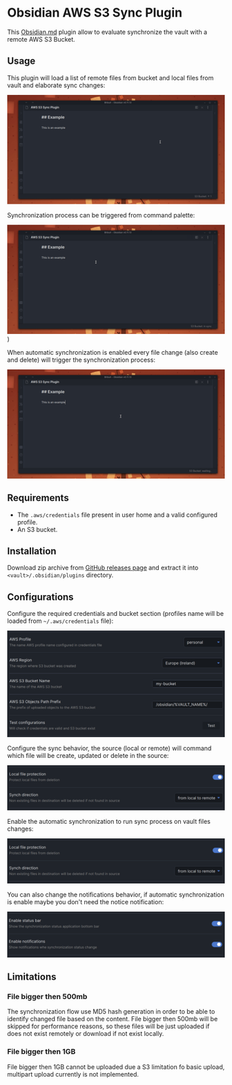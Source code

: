 # Obsidian AWS S3 Sync Plugin

This [Obsidian.md](https://obsidian.md/) plugin allow to evaluate synchronize the vault with a remote AWS S3 Bucket.

## Usage

This plugin will load a list of remote files from bucket and local files from vault and elaborate sync changes:

![sync changes](./doc/gifs/sync.gif)

Synchronization process can be triggered from command palette:

![commands](./doc/gifs/sync-commands.gif))

When automatic synchronization is enabled every file change (also create and delete) will trigger the synchronization process:

![automatic changes](./doc/gifs/automatic-sync.gif)

## Requirements

- The `.aws/credentials` file present in user home and a valid configured profile.
- An S3 bucket.

## Installation

Download zip archive from [GitHub releases page](https://github.com/daaru00/obsidian-aws-s3-sync/releases) and extract it into `<vault>/.obsidian/plugins` directory.

## Configurations

Configure the required credentials and bucket section (profiles name will be loaded from `~/.aws/credentials` file):

![credentials settings](./doc/imgs/credentials-settings.png)

Configure the sync behavior, the source (local or remote) will command which file will be create, updated or delete in the source:

![behavior settings](./doc/imgs/behavior-settings.png)

Enable the automatic synchronization to run sync process on vault files changes:

![sync behavior settings](./doc/imgs/behavior-settings.png)

You can also change the notifications behavior, if automatic synchronization is enable maybe you don't need the notice notification:

![notifications settings](./doc/imgs/notifications-settings.png)

## Limitations

### File bigger then 500mb

The synchronization flow use MD5 hash generation in order to be able to identify changed file based on the content. 
File bigger then 500mb will be skipped for performance reasons, so these files will be just uploaded if does not exist remotely or download if not exist locally.

### File bigger then 1GB

File bigger then 1GB cannot be uploaded due a S3 limitation fo basic upload, multipart upload currently is not implemented.
